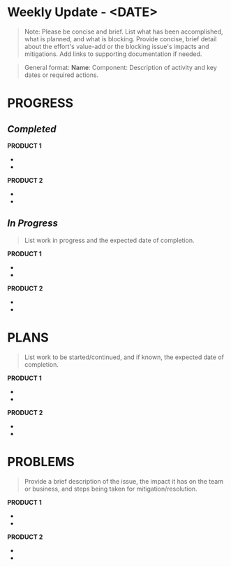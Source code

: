 # Weekly Update - \<DATE>

> Note: Please be concise and brief. List what has been accomplished, what is planned, and what is blocking. Provide concise, brief detail about the effort's value-add or the blocking issue's impacts and mitigations. Add links to supporting documentation if needed.

> General format: **Name**: Component: Description of activity and key dates or required actions.


# PROGRESS

## *Completed*
**PRODUCT 1**

* 
*

**PRODUCT 2**

* 
*


## *In Progress*
> List work in progress and the expected date of completion.

**PRODUCT 1**

* 
*

**PRODUCT 2**

* 
*


# PLANS
> List work to be started/continued, and if known, the expected date of completion.

**PRODUCT 1**

* 
*

**PRODUCT 2**

* 
*
 

# PROBLEMS
> Provide a brief description of the issue, the impact it has on the team or business, and steps being taken for mitigation/resolution.
>
**PRODUCT 1**

* 
*

**PRODUCT 2**

* 
*
  
 